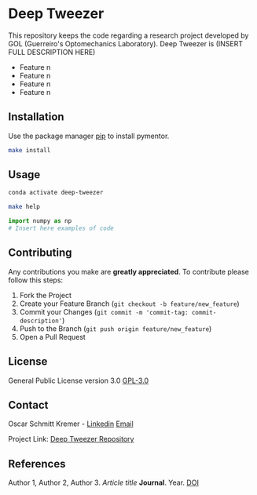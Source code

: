# Deep Tweezer

This repository keeps the code regarding a research project developed by GOL (Guerreiro's Optomechanics Laboratory). 
Deep Tweezer is (INSERT FULL DESCRIPTION HERE)

* Feature n
* Feature n
* Feature n
* Feature n

## Installation

Use the package manager [pip](https://pip.pypa.io/en/stable/) to install pymentor.

```bash
make install
```

## Usage

```bash
conda activate deep-tweezer
```

```bash
make help
```


```python
import numpy as np
# Insert here examples of code
```

## Contributing

Any contributions you make are **greatly appreciated**. To contribute please follow this steps:

1. Fork the Project
2. Create your Feature Branch (`git checkout -b feature/new_feature`)
3. Commit your Changes (`git commit -m 'commit-tag: commit-description'`)
4. Push to the Branch (`git push origin feature/new_feature`)
5. Open a Pull Request

## License
General Public License version 3.0 [GPL-3.0](https://choosealicense.com/licenses/gpl-3.0/)

## Contact

Oscar Schmitt Kremer - [Linkedin](https://www.linkedin.com/in/oscar-kremer/) [Email](oscarkremer97@gmail.com)

Project Link: [Deep Tweezer Repository](https://github.com/oscarkremer/deep-tweezer)

## References



Author 1, Author 2, Author 3. *Article title* **Journal**. Year. [DOI](DOI)
